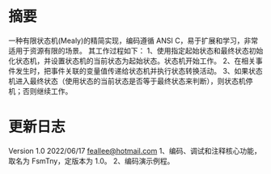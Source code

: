 # 摘要
一种有限状态机(Mealy)的精简实现，编码遵循 ANSI C，易于扩展和学习，非常适用于资源有限的场景。
其工作过程如下：
1、使用指定起始状态和最终状态初始化状态机，并设置状态机的当前状态为起始状态。状态机开始工作。
2、在相关事件发生时，把事件关联的变量值传递给状态机并执行状态转换活动。
3、如果状态机进入最终状态（使用状态的当前状态是否等于最终状态来判断），则状态机停机；否则继续工作。
# 更新日志
Version 1.0	2022/06/17	feallee@hotmail.com
1、编码、调试和注释核心功能，取名为 FsmTny，定版本为 1.0。
2、编码演示例程。
